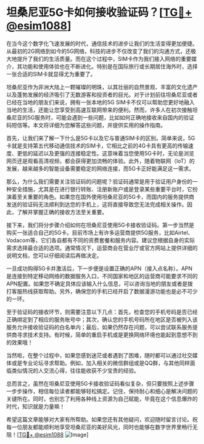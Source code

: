 # 坦桑尼亚5G卡如何接收验证码？[[TG💪+ @esim1088](https://t.me/s/esim1088)]

在当今这个数字化飞速发展的时代，通信技术的进步让我们的生活变得更加便捷。从最初的2G网络到如今的5G网络，科技的进步不仅改变了我们的沟通方式，还极大地提升了我们的生活质量。而在这个过程中，SIM卡作为我们接入网络的重要媒介，其功能和使用体验也在不断进化。特别是在国际旅行或长期居住海外时，选择一张合适的SIM卡就显得尤为重要了。

坦桑尼亚作为非洲大陆上一颗璀璨的明珠，以其壮丽的自然景观、丰富的文化遗产以及蓬勃发展的经济吸引了无数游客和投资者的目光。对于计划前往坦桑尼亚或者已经在当地的朋友们来说，拥有一张本地的5G SIM卡不仅可以帮助您更好地融入当地的生活，还能让您享受到高速互联网带来的便利。然而，许多人在初次接触坦桑尼亚的5G服务时，可能会遇到一些问题，比如如何正确地接收来自国内的验证码短信等。本文将详细为您解答这些问题，并提供实用的操作指南。

首先，让我们来了解一下什么是5G卡以及它与普通SIM卡的区别。简单来说，5G卡就是支持第五代移动通信技术的SIM卡，它相比之前的4G卡具有更高的传输速度、更低的延迟以及更强的连接稳定性。这意味着当您使用5G卡时，无论是浏览网页还是观看高清视频，都会获得更加流畅的体验。此外，随着物联网（IoT）的发展，越来越多的智能设备需要稳定的网络连接，而5G卡正好能满足这一需求。

那么，为什么我们需要关注验证码的问题呢？验证码通常是用于验证用户身份的一种安全措施，尤其是在进行银行转账、注册新账户或是登录某些重要平台时，它扮演着至关重要的角色。如果您在国外使用坦桑尼亚的5G卡，而国内的服务提供商发送的验证码无法顺利到达您的手机上，这将直接导致您无法完成相关操作。因此，了解并掌握正确的接收方法至关重要。

接下来，我们将分步骤介绍如何在坦桑尼亚使用5G卡接收验证码。第一步当然是购买一张适合自己的5G卡。目前市场上有许多运营商提供5G服务，比如Airtel、Vodacom等，它们各自都有不同的资费套餐和服务内容。建议您根据自身的实际需求选择最合适的选项。通常情况下，运营商会在营业厅或官方网站上提供详细的说明文档，您可以仔细阅读后再做决定。

一旦成功购得5G卡并激活后，下一步便是设置正确的APN（接入点名称）。APN是连接到特定移动网络的数据服务入口，不同国家和地区的运营商可能要求不同的APN配置。如果您不确定具体应该输入什么信息，可以咨询当地的朋友或者是拨打客服热线获取帮助。另外，确保您的手机已经开启了数据漫游功能也是必不可少的一环。

至于验证码的接收环节，则需要注意以下几点：首先，检查您的手机号码是否已经正确绑定到了相应的服务账号中；其次，确认您的手机号码所在地区是否被列入该服务允许接收验证码的白名单内；最后，如果仍然存在问题，可以尝试联系服务提供商寻求技术支持。有时候，简单的重启手机或是更换网络环境也能起到意想不到的效果哦！

当然啦，在整个过程中，如果您感到迷茫或者遇到了困难，随时都可以通过社交媒体或是专业论坛寻求帮助。例如，加入相关的微信群组或是QQ群，与其他同样面临类似情况的人交流心得，往往能收获不少宝贵的经验。

总而言之，虽然在坦桑尼亚使用5G卡接收验证码看似复杂，但只要按照上述步骤一步步操作，相信每位读者都能够轻松搞定。记住，保持耐心和细心是解决问题的关键所在。同时，也别忘了利用各种线上资源为自己赋能，毕竟在这个信息爆炸的时代，知识就是力量嘛！

希望这篇文章能够对大家有所帮助。如果您还有其他疑问，欢迎随时留言讨论。祝每一位朋友都能顺利地享受坦桑尼亚的美好风光，同时也能够在数字世界里畅行无阻！[[TG💪+ @esim1088](https://t.me/s/esim1088) ![Image](https://i.postimg.cc/4NQfJmqS/Snipaste-2025-05-13-00-14-12.png)]